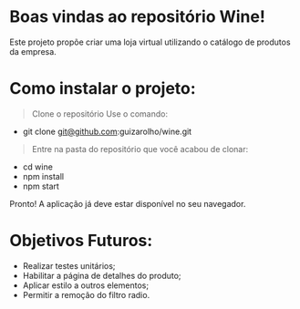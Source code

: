 # Boas vindas ao repositório Wine!
Este projeto propõe criar uma loja virtual utilizando o catálogo de produtos da empresa.

# Como instalar o projeto:
> Clone o repositório
> Use o comando: 
- git clone git@github.com:guizarolho/wine.git

> Entre na pasta do repositório que você acabou de clonar:

- cd wine
- npm install
- npm start

Pronto! A aplicação já deve estar disponível no seu navegador.

# Objetivos Futuros:
- Realizar testes unitários;
- Habilitar a página de detalhes do produto;
- Aplicar estilo a outros elementos;
- Permitir a remoção do filtro radio. 
